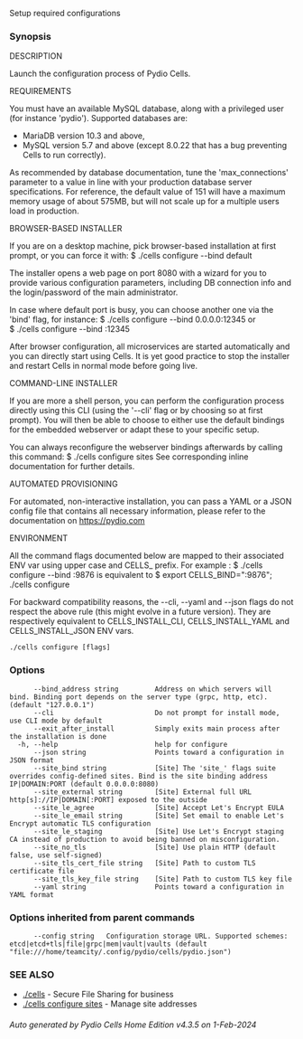 Setup required configurations

### Synopsis


DESCRIPTION

  Launch the configuration process of Pydio Cells.

REQUIREMENTS

  You must have an available MySQL database, along with a privileged user (for instance 'pydio').
  Supported databases are:
   - MariaDB version 10.3 and above,
   - MySQL version 5.7 and above (except 8.0.22 that has a bug preventing Cells to run correctly).

  As recommended by database documentation, tune the 'max_connections' parameter to a value in line
  with your production database server specifications. For reference, the default value of 151 will have a 
  maximum memory usage of about 575MB, but will not scale up for a multiple users load in production.

BROWSER-BASED INSTALLER

  If you are on a desktop machine, pick browser-based installation at first prompt, or you can force it with:
  $ ./cells configure --bind default
 
  The installer opens a web page on port 8080 with a wizard for you to provide various configuration parameters, 
  including DB connection info and the login/password of the main administrator.

  In case where default port is busy, you can choose another one via the 'bind' flag, for instance:
  $ ./cells configure --bind 0.0.0.0:12345
  or   
  $ ./cells configure --bind <your server IP or FQDN>:12345

  After browser configuration, all microservices are started automatically and you can directly start using Cells. 
  It is yet good practice to stop the installer and restart Cells in normal mode before going live.

COMMAND-LINE INSTALLER

  If you are more a shell person, you can perform the configuration process directly using this CLI (using the '--cli' 
  flag or by choosing so at first prompt). You will then be able to choose to either use the default bindings for the 
  embedded webserver or adapt these to your specific setup.
 
  You can always reconfigure the webserver bindings afterwards by calling this command:
  $ ./cells configure sites
  See corresponding inline documentation for further details.

AUTOMATED PROVISIONING

  For automated, non-interactive installation, you can pass a YAML or a JSON config file that contains all necessary 
  information, please refer to the documentation on https://pydio.com

ENVIRONMENT

  All the command flags documented below are mapped to their associated ENV var using upper case and CELLS_ prefix.
  For example :
  $ ./cells configure --bind :9876
  is equivalent to 
  $ export CELLS_BIND=":9876"; ./cells configure

  For backward compatibility reasons, the --cli, --yaml and --json flags do not respect the above rule (this might evolve in a future version).
  They are respectively equivalent to CELLS_INSTALL_CLI, CELLS_INSTALL_YAML and CELLS_INSTALL_JSON ENV vars.

 

```
./cells configure [flags]
```

### Options

```
      --bind_address string         Address on which servers will bind. Binding port depends on the server type (grpc, http, etc). (default "127.0.0.1")
      --cli                         Do not prompt for install mode, use CLI mode by default
      --exit_after_install          Simply exits main process after the installation is done
  -h, --help                        help for configure
      --json string                 Points toward a configuration in JSON format
      --site_bind string            [Site] The 'site_' flags suite overrides config-defined sites. Bind is the site binding address IP|DOMAIN:PORT (default 0.0.0.0:8080)
      --site_external string        [Site] External full URL http[s]://IP|DOMAIN[:PORT] exposed to the outside
      --site_le_agree               [Site] Accept Let's Encrypt EULA
      --site_le_email string        [Site] Set email to enable Let's Encrypt automatic TLS configuration
      --site_le_staging             [Site] Use Let's Encrypt staging CA instead of production to avoid being banned on misconfiguration.
      --site_no_tls                 [Site] Use plain HTTP (default false, use self-signed)
      --site_tls_cert_file string   [Site] Path to custom TLS certificate file
      --site_tls_key_file string    [Site] Path to custom TLS key file
      --yaml string                 Points toward a configuration in YAML format
```

### Options inherited from parent commands

```
      --config string   Configuration storage URL. Supported schemes: etcd|etcd+tls|file|grpc|mem|vault|vaults (default "file:///home/teamcity/.config/pydio/cells/pydio.json")
```

### SEE ALSO

* [./cells](./cells)	 - Secure File Sharing for business
* [./cells configure sites](./cells-configure-sites)	 - Manage site addresses

###### Auto generated by Pydio Cells Home Edition v4.3.5 on 1-Feb-2024
